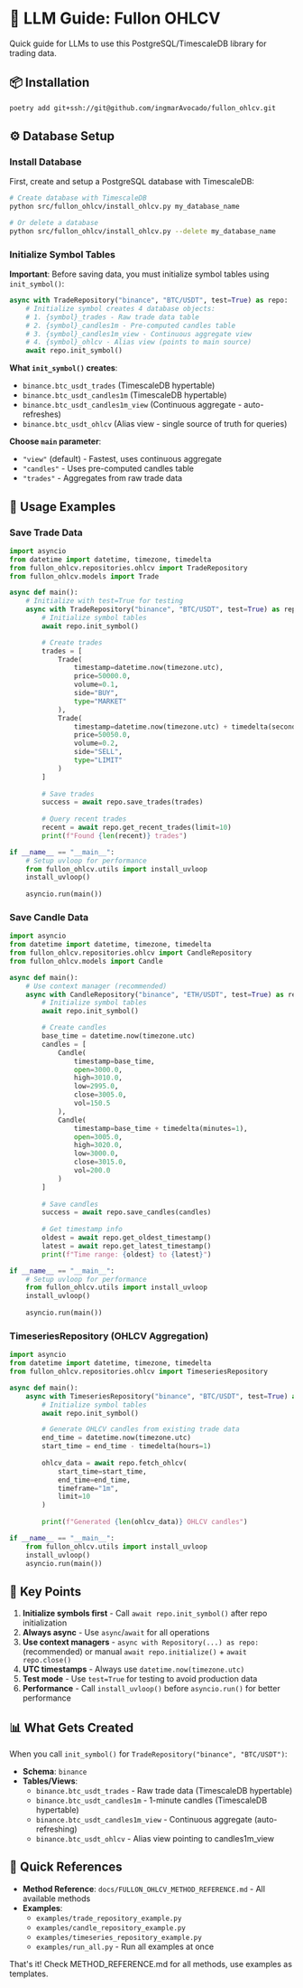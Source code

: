 # 🤖 LLM Guide: Fullon OHLCV

Quick guide for LLMs to use this PostgreSQL/TimescaleDB library for trading data.

## 📦 Installation

```bash
poetry add git+ssh://git@github.com/ingmarAvocado/fullon_ohlcv.git
```

## ⚙️ Database Setup

### Install Database
First, create and setup a PostgreSQL database with TimescaleDB:

```bash
# Create database with TimescaleDB
python src/fullon_ohlcv/install_ohlcv.py my_database_name

# Or delete a database
python src/fullon_ohlcv/install_ohlcv.py --delete my_database_name
```

### Initialize Symbol Tables
**Important**: Before saving data, you must initialize symbol tables using `init_symbol()`:

```python
async with TradeRepository("binance", "BTC/USDT", test=True) as repo:
    # Initialize symbol creates 4 database objects:
    # 1. {symbol}_trades - Raw trade data table
    # 2. {symbol}_candles1m - Pre-computed candles table
    # 3. {symbol}_candles1m_view - Continuous aggregate view
    # 4. {symbol}_ohlcv - Alias view (points to main source)
    await repo.init_symbol()
```

**What `init_symbol()` creates**:
- `binance.btc_usdt_trades` (TimescaleDB hypertable)
- `binance.btc_usdt_candles1m` (TimescaleDB hypertable)
- `binance.btc_usdt_candles1m_view` (Continuous aggregate - auto-refreshes)
- `binance.btc_usdt_ohlcv` (Alias view - single source of truth for queries)

**Choose `main` parameter**:
- `"view"` (default) - Fastest, uses continuous aggregate
- `"candles"` - Uses pre-computed candles table
- `"trades"` - Aggregates from raw trade data

## 🎯 Usage Examples

### Save Trade Data

```python
import asyncio
from datetime import datetime, timezone, timedelta
from fullon_ohlcv.repositories.ohlcv import TradeRepository
from fullon_ohlcv.models import Trade

async def main():
    # Initialize with test=True for testing
    async with TradeRepository("binance", "BTC/USDT", test=True) as repo:
        # Initialize symbol tables
        await repo.init_symbol()

        # Create trades
        trades = [
            Trade(
                timestamp=datetime.now(timezone.utc),
                price=50000.0,
                volume=0.1,
                side="BUY",
                type="MARKET"
            ),
            Trade(
                timestamp=datetime.now(timezone.utc) + timedelta(seconds=1),
                price=50050.0,
                volume=0.2,
                side="SELL",
                type="LIMIT"
            )
        ]
        
        # Save trades
        success = await repo.save_trades(trades)
        
        # Query recent trades
        recent = await repo.get_recent_trades(limit=10)
        print(f"Found {len(recent)} trades")

if __name__ == "__main__":
    # Setup uvloop for performance
    from fullon_ohlcv.utils import install_uvloop
    install_uvloop()
    
    asyncio.run(main())
```

### Save Candle Data

```python
import asyncio
from datetime import datetime, timezone, timedelta
from fullon_ohlcv.repositories.ohlcv import CandleRepository
from fullon_ohlcv.models import Candle

async def main():
    # Use context manager (recommended)
    async with CandleRepository("binance", "ETH/USDT", test=True) as repo:
        # Initialize symbol tables
        await repo.init_symbol()

        # Create candles
        base_time = datetime.now(timezone.utc)
        candles = [
            Candle(
                timestamp=base_time,
                open=3000.0,
                high=3010.0,
                low=2995.0,
                close=3005.0,
                vol=150.5
            ),
            Candle(
                timestamp=base_time + timedelta(minutes=1),
                open=3005.0,
                high=3020.0,
                low=3000.0,
                close=3015.0,
                vol=200.0
            )
        ]
        
        # Save candles
        success = await repo.save_candles(candles)
        
        # Get timestamp info
        oldest = await repo.get_oldest_timestamp()
        latest = await repo.get_latest_timestamp()
        print(f"Time range: {oldest} to {latest}")

if __name__ == "__main__":
    # Setup uvloop for performance
    from fullon_ohlcv.utils import install_uvloop
    install_uvloop()
    
    asyncio.run(main())
```

### TimeseriesRepository (OHLCV Aggregation)

```python
import asyncio
from datetime import datetime, timezone, timedelta
from fullon_ohlcv.repositories.ohlcv import TimeseriesRepository

async def main():
    async with TimeseriesRepository("binance", "BTC/USDT", test=True) as repo:
        # Initialize symbol tables
        await repo.init_symbol()

        # Generate OHLCV candles from existing trade data
        end_time = datetime.now(timezone.utc)
        start_time = end_time - timedelta(hours=1)
        
        ohlcv_data = await repo.fetch_ohlcv(
            start_time=start_time,
            end_time=end_time,
            timeframe="1m",
            limit=10
        )
        
        print(f"Generated {len(ohlcv_data)} OHLCV candles")

if __name__ == "__main__":
    from fullon_ohlcv.utils import install_uvloop
    install_uvloop()
    asyncio.run(main())
```

## 🔑 Key Points

1. **Initialize symbols first** - Call `await repo.init_symbol()` after repo initialization
2. **Always async** - Use `async`/`await` for all operations
3. **Use context managers** - `async with Repository(...) as repo:` (recommended) or manual `await repo.initialize()` + `await repo.close()`
4. **UTC timestamps** - Always use `datetime.now(timezone.utc)`
5. **Test mode** - Use `test=True` for testing to avoid production data
6. **Performance** - Call `install_uvloop()` before `asyncio.run()` for better performance

## 📊 What Gets Created

When you call `init_symbol()` for `TradeRepository("binance", "BTC/USDT")`:
- **Schema**: `binance`
- **Tables/Views**:
  - `binance.btc_usdt_trades` - Raw trade data (TimescaleDB hypertable)
  - `binance.btc_usdt_candles1m` - 1-minute candles (TimescaleDB hypertable)
  - `binance.btc_usdt_candles1m_view` - Continuous aggregate (auto-refreshing)
  - `binance.btc_usdt_ohlcv` - Alias view pointing to candles1m_view

## 🔗 Quick References

- **Method Reference**: `docs/FULLON_OHLCV_METHOD_REFERENCE.md` - All available methods
- **Examples**:
  - `examples/trade_repository_example.py`
  - `examples/candle_repository_example.py`
  - `examples/timeseries_repository_example.py`
  - `examples/run_all.py` - Run all examples at once

That's it! Check METHOD_REFERENCE.md for all methods, use examples as templates.